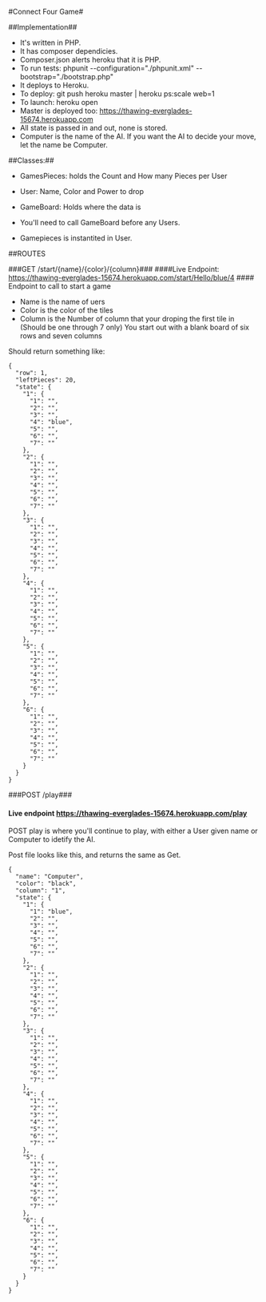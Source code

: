 #Connect Four Game#

##Implementation##

* It's written in PHP.
* It has composer dependicies.
* Composer.json alerts heroku that it is PHP. 
* To run tests: phpunit --configuration="./phpunit.xml" --bootstrap="./bootstrap.php" 
* It deploys to Heroku.
* To deploy:  git push heroku master |  heroku ps:scale web=1 
* To launch: heroku open
* Master is deployed too: https://thawing-everglades-15674.herokuapp.com
* All state is passed in and out, none is stored. 
* Computer is the name of the AI. If you want the AI to decide your move, let the name be Computer. 

##Classes:##

* GamesPieces: holds the Count and How many Pieces per User
* User: Name, Color and Power to drop
* GameBoard: Holds where the data is

* You'll need to call GameBoard before any Users. 
* Gamepieces is instantited in User. 

##ROUTES

###GET /start/{name}/{color}/{column}###
####Live Endpoint: https://thawing-everglades-15674.herokuapp.com/start/Hello/blue/4 ####
Endpoint to call to start a game
* Name is the name of uers
* Color is the color of the tiles
* Column is the Number of column that your droping the first tile in (Should be one through 7 only)
You start out with a blank board of six rows and seven columns

Should return something like:
```
{
  "row": 1,
  "leftPieces": 20,
  "state": {
    "1": {
      "1": "",
      "2": "",
      "3": "",
      "4": "blue",
      "5": "",
      "6": "",
      "7": ""
    },
    "2": {
      "1": "",
      "2": "",
      "3": "",
      "4": "",
      "5": "",
      "6": "",
      "7": ""
    },
    "3": {
      "1": "",
      "2": "",
      "3": "",
      "4": "",
      "5": "",
      "6": "",
      "7": ""
    },
    "4": {
      "1": "",
      "2": "",
      "3": "",
      "4": "",
      "5": "",
      "6": "",
      "7": ""
    },
    "5": {
      "1": "",
      "2": "",
      "3": "",
      "4": "",
      "5": "",
      "6": "",
      "7": ""
    },
    "6": {
      "1": "",
      "2": "",
      "3": "",
      "4": "",
      "5": "",
      "6": "",
      "7": ""
    }
  }
}
```
###POST /play###
#### Live endpoint https://thawing-everglades-15674.herokuapp.com/play ####
POST play is where you'll continue to play, with either a User given name or Computer to idetify the AI. 

Post file looks like this, and returns the same as Get. 
```
{
  "name": "Computer",
  "color": "black",
  "column": "1",
  "state": {
    "1": {
      "1": "blue",
      "2": "",
      "3": "",
      "4": "",
      "5": "",
      "6": "",
      "7": ""
    },
    "2": {
      "1": "",
      "2": "",
      "3": "",
      "4": "",
      "5": "",
      "6": "",
      "7": ""
    },
    "3": {
      "1": "",
      "2": "",
      "3": "",
      "4": "",
      "5": "",
      "6": "",
      "7": ""
    },
    "4": {
      "1": "",
      "2": "",
      "3": "",
      "4": "",
      "5": "",
      "6": "",
      "7": ""
    },
    "5": {
      "1": "",
      "2": "",
      "3": "",
      "4": "",
      "5": "",
      "6": "",
      "7": ""
    },
    "6": {
      "1": "",
      "2": "",
      "3": "",
      "4": "",
      "5": "",
      "6": "",
      "7": ""
    }
  }
}
```
